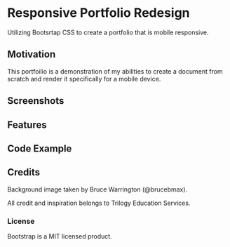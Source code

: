 # Responsive Portfolio Redesign

Utilizing Bootsrtap CSS to create a portfolio that is mobile responsive.

## Motivation

This portfoilio is a demonstration of my abilities to create a document from scratch and render it specifically for a mobile device.

## Screenshots

## Features

## Code Example

## Credits

Background image taken by Bruce Warrington (@brucebmax).

All credit and inspiration belongs to Trilogy Education Services.

### License

Bootstrap is a MIT licensed product.
